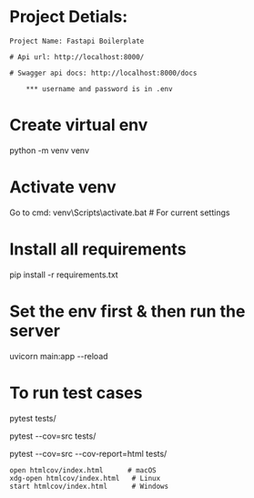 # Project Detials:

    Project Name: Fastapi Boilerplate

    # Api url: http://localhost:8000/

    # Swagger api docs: http://localhost:8000/docs

        *** username and password is in .env

# Create virtual env

python -m venv venv

# Activate venv

Go to cmd: venv\Scripts\activate.bat # For current settings

# Install all requirements

pip install -r requirements.txt

# Set the env first & then run the server

uvicorn main:app --reload

# To run test cases

pytest tests/

pytest --cov=src tests/

pytest --cov=src --cov-report=html tests/

    open htmlcov/index.html      # macOS
    xdg-open htmlcov/index.html   # Linux
    start htmlcov/index.html      # Windows
